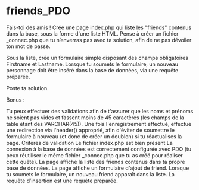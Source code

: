 # friends_PDO
Fais-toi des amis !
Crée une page index.php qui liste les "friends" contenus dans la base, sous la forme d'une liste HTML.
Pense à créer un fichier _connec.php que tu n’enverras pas avec ta solution, afin de ne pas dévoiler ton mot de passe.

Sous la liste, crée un formulaire simple disposant des champs obligatoires Firstname et Lastname.
Lorsque tu soumets le formulaire, un nouveau personnage doit être inséré dans la base de données, via une requête préparée.

Poste ta solution.

Bonus :

Tu peux effectuer des validations afin de t'assurer que les noms et prénoms ne soient pas vides et fassent moins de 45 caractères (les champs de la table étant des VARCHAR(45)).
Une fois l'enregistrement effectué, effectue une redirection via l'header() approprié, afin d'éviter de soumettre le formulaire à nouveau (et donc de créer un doublon) si tu réactualises la page.
Critères de validation
Le fichier index.php est bien présent
La connexion à la base de données est correctement configurée avec PDO (tu peux réutiliser le même fichier _connec.php que tu as créé pour réaliser cette quête).
La page affiche la liste des friends contenus dans ta propre base de données.
La page affiche un formulaire d'ajout de friend. Lorsque tu soumets le formulaire, un nouveau friend apparaît dans la liste.
La requête d’insertion est une requête préparée.
